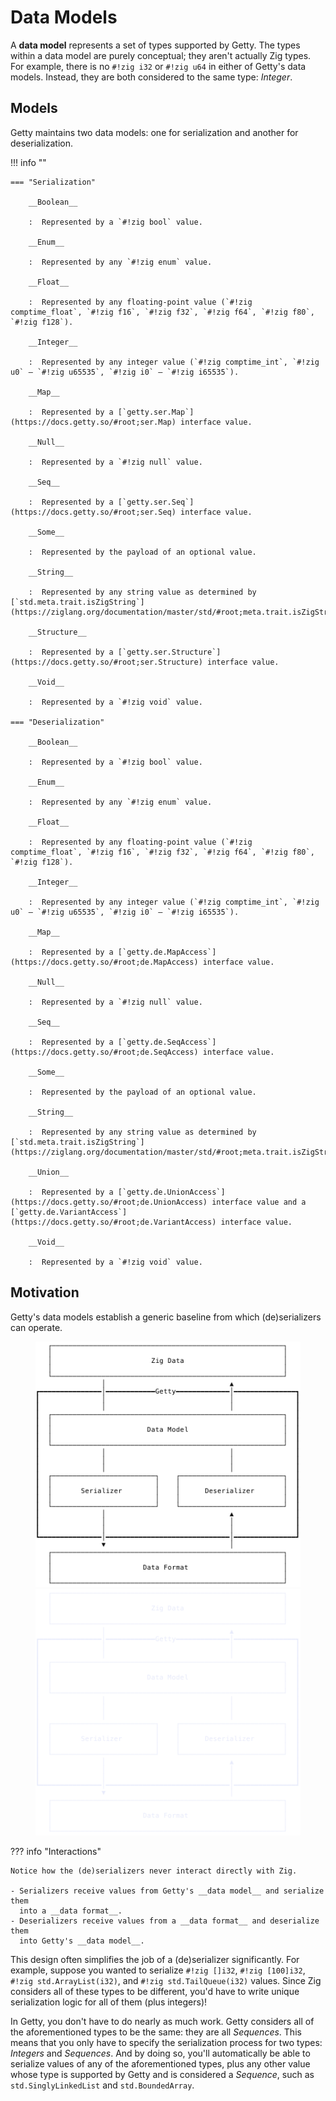 # Data Models

A __data model__ represents a set of types supported by Getty. The types within
a data model are purely conceptual; they aren't actually Zig types. For
example, there is no `#!zig i32` or `#!zig u64` in either of Getty's data
models. Instead, they are both considered to the same type: _Integer_.

## Models

Getty maintains two data models: one for serialization and another for deserialization.

!!! info ""

    === "Serialization"

        __Boolean__

        :  Represented by a `#!zig bool` value.

        __Enum__

        :  Represented by any `#!zig enum` value.

        __Float__

        :  Represented by any floating-point value (`#!zig comptime_float`, `#!zig f16`, `#!zig f32`, `#!zig f64`, `#!zig f80`, `#!zig f128`).

        __Integer__

        :  Represented by any integer value (`#!zig comptime_int`, `#!zig u0` – `#!zig u65535`, `#!zig i0` – `#!zig i65535`).

        __Map__

        :  Represented by a [`getty.ser.Map`](https://docs.getty.so/#root;ser.Map) interface value.

        __Null__

        :  Represented by a `#!zig null` value.

        __Seq__

        :  Represented by a [`getty.ser.Seq`](https://docs.getty.so/#root;ser.Seq) interface value.

        __Some__

        :  Represented by the payload of an optional value.

        __String__

        :  Represented by any string value as determined by [`std.meta.trait.isZigString`](https://ziglang.org/documentation/master/std/#root;meta.trait.isZigString).

        __Structure__

        :  Represented by a [`getty.ser.Structure`](https://docs.getty.so/#root;ser.Structure) interface value.

        __Void__

        :  Represented by a `#!zig void` value.

    === "Deserialization"

        __Boolean__

        :  Represented by a `#!zig bool` value.

        __Enum__

        :  Represented by any `#!zig enum` value.

        __Float__

        :  Represented by any floating-point value (`#!zig comptime_float`, `#!zig f16`, `#!zig f32`, `#!zig f64`, `#!zig f80`, `#!zig f128`).

        __Integer__

        :  Represented by any integer value (`#!zig comptime_int`, `#!zig u0` – `#!zig u65535`, `#!zig i0` – `#!zig i65535`).

        __Map__

        :  Represented by a [`getty.de.MapAccess`](https://docs.getty.so/#root;de.MapAccess) interface value.

        __Null__

        :  Represented by a `#!zig null` value.

        __Seq__

        :  Represented by a [`getty.de.SeqAccess`](https://docs.getty.so/#root;de.SeqAccess) interface value.

        __Some__

        :  Represented by the payload of an optional value.

        __String__

        :  Represented by any string value as determined by [`std.meta.trait.isZigString`](https://ziglang.org/documentation/master/std/#root;meta.trait.isZigString).

        __Union__

        :  Represented by a [`getty.de.UnionAccess`](https://docs.getty.so/#root;de.UnionAccess) interface value and a [`getty.de.VariantAccess`](https://docs.getty.so/#root;de.VariantAccess) interface value.

        __Void__

        :  Represented by a `#!zig void` value.

## Motivation

Getty's data models establish a generic baseline from which (de)serializers can
operate.

<figure markdown>

![Data Model](/assets/images/data-model-light.svg#only-light)
![Data Model](/assets/images/data-model-dark.svg#only-dark)

</figure>

??? info "Interactions"

    Notice how the (de)serializers never interact directly with Zig.

    - Serializers receive values from Getty's __data model__ and serialize them
      into a __data format__.
    - Deserializers receive values from a __data format__ and deserialize them
      into Getty's __data model__.

This design often simplifies the job of a (de)serializer significantly. For
example, suppose you wanted to serialize `#!zig []i32`, `#!zig [100]i32`,
`#!zig std.ArrayList(i32)`, and `#!zig std.TailQueue(i32)` values. Since Zig
considers all of these types to be different, you'd have to write unique
serialization logic for all of them (plus integers)!

In Getty, you don't have to do nearly as much work. Getty considers all of the
aforementioned types to be the same: they are all _Sequences_. This means that
you only have to specify the serialization process for two types: _Integers_
and _Sequences_. And by doing so, you'll automatically be able to serialize
values of any of the aforementioned types, plus any other value whose type is
supported by Getty and is considered a _Sequence_, such as `std.SinglyLinkedList`
and `std.BoundedArray`.
